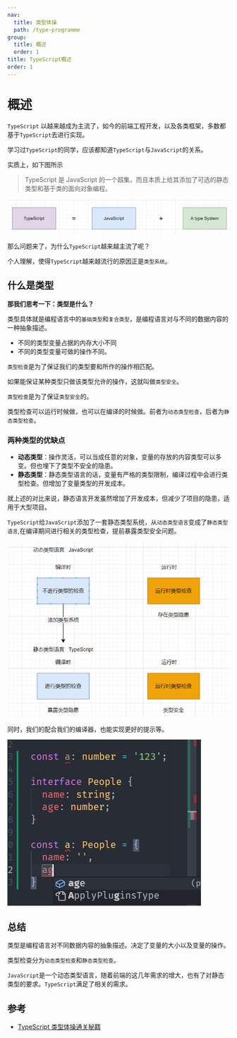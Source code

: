 ```yaml
---
nav:
  title: 类型体操
  path: /type-programme
group:
  title: 概述
  order: 1
title: TypeScript概述
order: 1
---
```


# 概述

`TypeScript` 以越来越成为主流了，如今的前端工程开发，以及各类框架，多数都基于`TypeScript`去进行实现。

学习过`TypeScript`的同学，应该都知道`TypeScript`与`JavaScript`的关系。

实质上，如下图所示

> TypeScript 是 JavaScript 的一个超集，而且本质上给其添加了可选的静态类型和基于类的面向对象编程。

![image-20220220205822427](./image-20220220205822427.png)

那么问题来了，为什么`TypeScript`越来越主流了呢？

个人理解，使得`TypeScript`越来越流行的原因正是`类型系统`。

## 什么是类型

**那我们思考一下：类型是什么？**

类型具体就是编程语言中的`基础类型`和`复合类型`，是编程语言对与不同的数据内容的一种抽象描述。

- 不同的类型变量占据的内存大小不同
- 不同的类型变量可做的操作不同。

`类型检查`是为了保证我们的类型要和所作的操作相匹配。

如果能保证某种类型只做该类型允许的操作，这就叫做`类型安全`。

`类型检查`是为了保证`类型安全`的。

类型检查可以运行时候做，也可以在编译的时候做。前者为`动态类型检查`，后者为`静态类型检查`。

### 两种类型的优缺点

- **动态类型**：操作灵活，可以当成任意的对象，变量的存放的内容类型可以多变。但也埋下了类型不安全的隐患。
- **静态类型**：静态类型语言的话，变量有严格的类型限制，编译过程中会进行类型检查。但增加了变量类型的开发成本。

就上述的对比来说，静态语言开发虽然增加了开发成本，但减少了项目的隐患，适用于大型项目。

`TypeScript`给`JavaScript`添加了一套静态类型系统，从`动态类型语言`变成了`静态类型语言`,在编译期间进行相关的类型检查，提前暴露类型安全问题。

![image-20220220212704212](./image-20220220212704212.png)

同时，我们的配合我们的编译器，也能实现更好的提示等。

![image-20220220212915251](./image-20220220212915251.png)

## 总结

类型是编程语言对不同数据内容的抽象描述。决定了变量的大小以及变量的操作。

类型检查分为`动态类型检查`和`静态类型检查`。

`JavaScript`是一个动态类型语言，随着前端的这几年需求的增大，也有了对静态类型的要求。`TypeScript`满足了相关的需求。

## 参考

- [ TypeScript 类型体操通关秘籍](https://juejin.cn/book/7047524421182947366/section)
